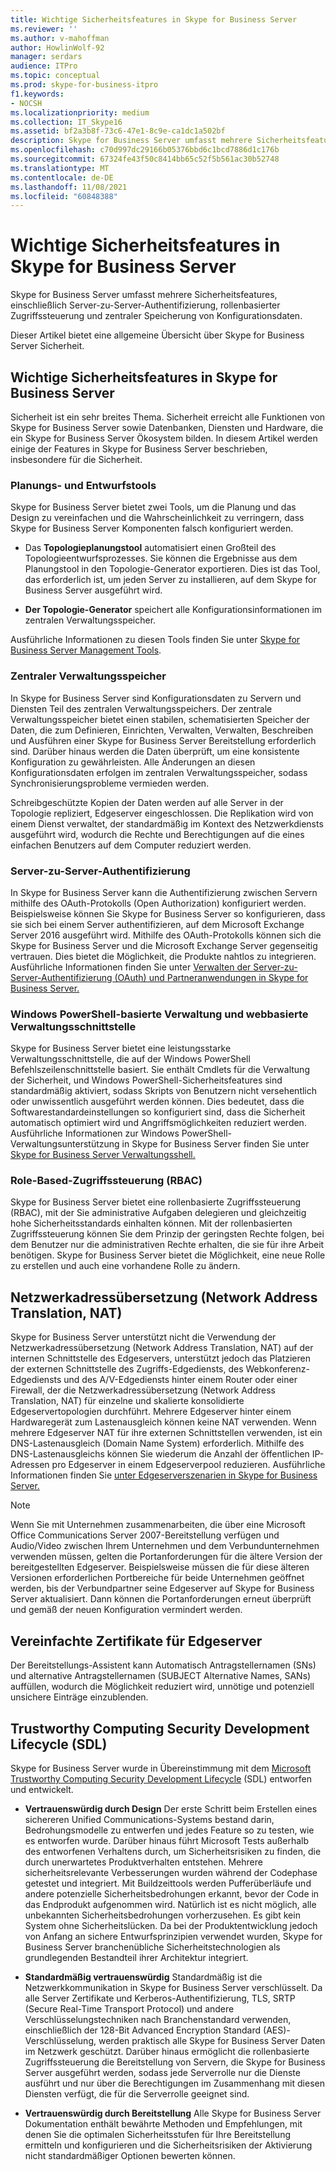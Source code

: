 ```yaml
---
title: Wichtige Sicherheitsfeatures in Skype for Business Server
ms.reviewer: ''
ms.author: v-mahoffman
author: HowlinWolf-92
manager: serdars
audience: ITPro
ms.topic: conceptual
ms.prod: skype-for-business-itpro
f1.keywords:
- NOCSH
ms.localizationpriority: medium
ms.collection: IT_Skype16
ms.assetid: bf2a3b8f-73c6-47e1-8c9e-ca1dc1a502bf
description: Skype for Business Server umfasst mehrere Sicherheitsfeatures, einschließlich Server-zu-Server-Authentifizierung, rollenbasierter Zugriffssteuerung und zentraler Speicherung von Konfigurationsdaten.
ms.openlocfilehash: c70d997dc29166b05376bbd6c1bcd7886d1c176b
ms.sourcegitcommit: 67324fe43f50c8414bb65c52f5b561ac30b52748
ms.translationtype: MT
ms.contentlocale: de-DE
ms.lasthandoff: 11/08/2021
ms.locfileid: "60848388"
---
```

# <a name="key-security-features-in-skype-for-business-server"></a>Wichtige Sicherheitsfeatures in Skype for Business Server
 
Skype for Business Server umfasst mehrere Sicherheitsfeatures, einschließlich Server-zu-Server-Authentifizierung, rollenbasierter Zugriffssteuerung und zentraler Speicherung von Konfigurationsdaten. 
  
Dieser Artikel bietet eine allgemeine Übersicht über Skype for Business Server Sicherheit. 
  
## <a name="key-security-features-in-skype-for-business-server"></a>Wichtige Sicherheitsfeatures in Skype for Business Server

Sicherheit ist ein sehr breites Thema. Sicherheit erreicht alle Funktionen von Skype for Business Server sowie Datenbanken, Diensten und Hardware, die ein Skype for Business Server Ökosystem bilden. In diesem Artikel werden einige der Features in Skype for Business Server beschrieben, insbesondere für die Sicherheit.
  
### <a name="planning-and-design-tools"></a>Planungs- und Entwurfstools

Skype for Business Server bietet zwei Tools, um die Planung und das Design zu vereinfachen und die Wahrscheinlichkeit zu verringern, dass Skype for Business Server Komponenten falsch konfiguriert werden. 
  
- Das **Topologieplanungstool** automatisiert einen Großteil des Topologieentwurfsprozesses. Sie können die Ergebnisse aus dem Planungstool in den Topologie-Generator exportieren. Dies ist das Tool, das erforderlich ist, um jeden Server zu installieren, auf dem Skype for Business Server ausgeführt wird.
    
- **Der Topologie-Generator** speichert alle Konfigurationsinformationen im zentralen Verwaltungsspeicher.
    
Ausführliche Informationen zu diesen Tools finden Sie unter [Skype for Business Server Management Tools](../../management-tools/management-tools.md).
  
### <a name="central-management-store"></a>Zentraler Verwaltungsspeicher

In Skype for Business Server sind Konfigurationsdaten zu Servern und Diensten Teil des zentralen Verwaltungsspeichers. Der zentrale Verwaltungsspeicher bietet einen stabilen, schematisierten Speicher der Daten, die zum Definieren, Einrichten, Verwalten, Verwalten, Beschreiben und Ausführen einer Skype for Business Server Bereitstellung erforderlich sind. Darüber hinaus werden die Daten überprüft, um eine konsistente Konfiguration zu gewährleisten. Alle Änderungen an diesen Konfigurationsdaten erfolgen im zentralen Verwaltungsspeicher, sodass Synchronisierungsprobleme vermieden werden. 
  
Schreibgeschützte Kopien der Daten werden auf alle Server in der Topologie repliziert, Edgeserver eingeschlossen. Die Replikation wird von einem Dienst verwaltet, der standardmäßig im Kontext des Netzwerkdiensts ausgeführt wird, wodurch die Rechte und Berechtigungen auf die eines einfachen Benutzers auf dem Computer reduziert werden. 
  
### <a name="server-to-server-authentication"></a>Server-zu-Server-Authentifizierung

In Skype for Business Server kann die Authentifizierung zwischen Servern mithilfe des OAuth-Protokolls (Open Authorization) konfiguriert werden. Beispielsweise können Sie Skype for Business Server so konfigurieren, dass sie sich bei einem Server authentifizieren, auf dem Microsoft Exchange Server 2016 ausgeführt wird. Mithilfe des OAuth-Protokolls können sich die Skype for Business Server und die Microsoft Exchange Server gegenseitig vertrauen. Dies bietet die Möglichkeit, die Produkte nahtlos zu integrieren. Ausführliche Informationen finden Sie unter [Verwalten der Server-zu-Server-Authentifizierung (OAuth) und Partneranwendungen in Skype for Business Server.](../../manage/authentication/server-to-server-and-partner-applications.md)
  
### <a name="windows-powershell-based-management-and-web-based-management-interface"></a>Windows PowerShell-basierte Verwaltung und webbasierte Verwaltungsschnittstelle

Skype for Business Server bietet eine leistungsstarke Verwaltungsschnittstelle, die auf der Windows PowerShell Befehlszeilenschnittstelle basiert. Sie enthält Cmdlets für die Verwaltung der Sicherheit, und Windows PowerShell-Sicherheitsfeatures sind standardmäßig aktiviert, sodass Skripts von Benutzern nicht versehentlich oder unwissentlich ausgeführt werden können. Dies bedeutet, dass die Softwarestandardeinstellungen so konfiguriert sind, dass die Sicherheit automatisch optimiert wird und Angriffsmöglichkeiten reduziert werden. Ausführliche Informationen zur Windows PowerShell-Verwaltungsunterstützung in Skype for Business Server finden Sie unter [Skype for Business Server Verwaltungsshell.](../../manage/management-shell.md) 
  
### <a name="role-based-access-control-rbac"></a>Role-Based-Zugriffssteuerung (RBAC)

Skype for Business Server bietet eine rollenbasierte Zugriffssteuerung (RBAC), mit der Sie administrative Aufgaben delegieren und gleichzeitig hohe Sicherheitsstandards einhalten können. Mit der rollenbasierten Zugriffssteuerung können Sie dem Prinzip der geringsten Rechte folgen, bei dem Benutzer nur die administrativen Rechte erhalten, die sie für ihre Arbeit benötigen. Skype for Business Server bietet die Möglichkeit, eine neue Rolle zu erstellen und auch eine vorhandene Rolle zu ändern. 
  
## <a name="network-address-translation-nat"></a>Netzwerkadressübersetzung (Network Address Translation, NAT)

Skype for Business Server unterstützt nicht die Verwendung der Netzwerkadressübersetzung (Network Address Translation, NAT) auf der internen Schnittstelle des Edgeservers, unterstützt jedoch das Platzieren der externen Schnittstelle des Zugriffs-Edgediensts, des Webkonferenz-Edgediensts und des A/V-Edgediensts hinter einem Router oder einer Firewall, der die Netzwerkadressübersetzung (Network Address Translation, NAT) für einzelne und skalierte konsolidierte Edgeservertopologien durchführt. Mehrere Edgeserver hinter einem Hardwaregerät zum Lastenausgleich können keine NAT verwenden. Wenn mehrere Edgeserver NAT für ihre externen Schnittstellen verwenden, ist ein DNS-Lastenausgleich (Domain Name System) erforderlich. Mithilfe des DNS-Lastenausgleichs können Sie wiederum die Anzahl der öffentlichen IP-Adressen pro Edgeserver in einem Edgeserverpool reduzieren. Ausführliche Informationen finden Sie [unter Edgeserverszenarien in Skype for Business Server.](../../plan-your-deployment/edge-server-deployments/scenarios.md)
  
> [!NOTE]
> Wenn Sie mit Unternehmen zusammenarbeiten, die über eine Microsoft Office Communications Server 2007-Bereitstellung verfügen und Audio/Video zwischen Ihrem Unternehmen und dem Verbundunternehmen verwenden müssen, gelten die Portanforderungen für die ältere Version der bereitgestellten Edgeserver. Beispielsweise müssen die für diese älteren Versionen erforderlichen Portbereiche für beide Unternehmen geöffnet werden, bis der Verbundpartner seine Edgeserver auf Skype for Business Server aktualisiert. Dann können die Portanforderungen erneut überprüft und gemäß der neuen Konfiguration vermindert werden. 
  
## <a name="simplified-certificates-for-edge-servers"></a>Vereinfachte Zertifikate für Edgeserver

Der Bereitstellungs-Assistent kann Automatisch Antragstellernamen (SNs) und alternative Antragstellernamen (SUBJECT Alternative Names, SANs) auffüllen, wodurch die Möglichkeit reduziert wird, unnötige und potenziell unsichere Einträge einzublenden.
  
## <a name="trustworthy-computing-security-development-lifecycle-sdl"></a>Trustworthy Computing Security Development Lifecycle (SDL)

Skype for Business Server wurde in Übereinstimmung mit dem [Microsoft Trustworthy Computing Security Development Lifecycle](/previous-versions/ms995349(v=msdn.10)) (SDL) entworfen und entwickelt.
  
- **Vertrauenswürdig durch Design** Der erste Schritt beim Erstellen eines sichereren Unified Communications-Systems bestand darin, Bedrohungsmodelle zu entwerfen und jedes Feature so zu testen, wie es entworfen wurde. Darüber hinaus führt Microsoft Tests außerhalb des entworfenen Verhaltens durch, um Sicherheitsrisiken zu finden, die durch unerwartetes Produktverhalten entstehen. Mehrere sicherheitsrelevante Verbesserungen wurden während der Codephase getestet und integriert. Mit Buildzeittools werden Pufferüberläufe und andere potenzielle Sicherheitsbedrohungen erkannt, bevor der Code in das Endprodukt aufgenommen wird. Natürlich ist es nicht möglich, alle unbekannten Sicherheitsbedrohungen vorherzusehen. Es gibt kein System ohne Sicherheitslücken. Da bei der Produktentwicklung jedoch von Anfang an sichere Entwurfsprinzipien verwendet wurden, Skype for Business Server branchenübliche Sicherheitstechnologien als grundlegenden Bestandteil ihrer Architektur integriert.
    
- **Standardmäßig vertrauenswürdig** Standardmäßig ist die Netzwerkkommunikation in Skype for Business Server verschlüsselt. Da alle Server Zertifikate und Kerberos-Authentifizierung, TLS, SRTP (Secure Real-Time Transport Protocol) und andere Verschlüsselungstechniken nach Branchenstandard verwenden, einschließlich der 128-Bit Advanced Encryption Standard (AES)-Verschlüsselung, werden praktisch alle Skype for Business Server Daten im Netzwerk geschützt. Darüber hinaus ermöglicht die rollenbasierte Zugriffssteuerung die Bereitstellung von Servern, die Skype for Business Server ausgeführt werden, sodass jede Serverrolle nur die Dienste ausführt und nur über die Berechtigungen im Zusammenhang mit diesen Diensten verfügt, die für die Serverrolle geeignet sind.
    
- **Vertrauenswürdig durch Bereitstellung** Alle Skype for Business Server Dokumentation enthält bewährte Methoden und Empfehlungen, mit denen Sie die optimalen Sicherheitsstufen für Ihre Bereitstellung ermitteln und konfigurieren und die Sicherheitsrisiken der Aktivierung nicht standardmäßiger Optionen bewerten können.
